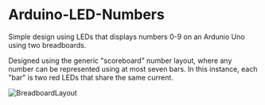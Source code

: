 # Arduino-LED-Numbers
Simple design using LEDs that displays numbers 0-9 on an Ardunio Uno using two breadboards.

Designed using the generic "scoreboard" number layout, where any number can be represented using at most seven bars. In this instance, each "bar" is two red LEDs that share the same current. 


![BreadboardLayout](https://github.com/user-attachments/assets/025ad42f-fc17-4203-a1f6-5f241c0c31d1)
